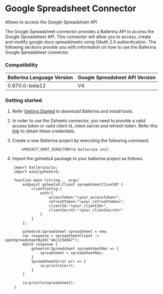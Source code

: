 #  Google Spreadsheet Connector

Allows to access the Google Spreadsheet API

The Google Spreadsheet connector provides a Ballerina API to access the Google Spreadsheet API. This connector will allow you to access, create and modify google docs spreadsheets using OAuth 2.0 authentication. The following sections provide you with information on how to use the Ballerina Google Spreadsheet connector.

### Compatibility
| Ballerina Language Version  | Google Spreadsheet API Version |
| ----------------------------| -------------------------------|
|  0.970.0-beta12             |   V4                           |

### Getting started

1. Refer [Getting Started](https://ballerina.io/learn/getting-started/) to download Ballerina and install tools.

2. In order to use the Gsheets connector, you need to provide a valid access token or valid client id, client secret and refresh token. Refer this [link](https://developers.google.com/identity/protocols/OAuth2) to obtain these credentials.

3. Create a new Ballerina project by executing the following command.
    ```shell
        <PROJECT_ROOT_DIRECTORY>$ ballerina init
    ```

4. Import the gsheets4 package to your ballerina project as follows.

```ballerina
    import ballerina/io;
    import wso2/gsheets4;

    function main (string... args)
        endpoint gsheets4:Client spreadsheetClientEP {
            clientConfig:{
                auth:{
                    accessToken:"<your_accessToken>",
                    refreshToken:"<your_refreshToken>",
                    clientId:"<your_clientId>",
                    clientSecret:"<your_clientSecret>"
                }
            }
        };

        gsheets4:Spreadsheet spreadsheet = new;
        var response = spreadsheetClient -> openSpreadsheetById("abc1234567");
        match response {
            gsheets4:Spreadsheet spreadsheetRes => {
                spreadsheet = spreadsheetRes;
            }
            SpreadsheetError err => {
                io:println(err);
            }
        }

        io:println(spreadsheet);
    }
```

